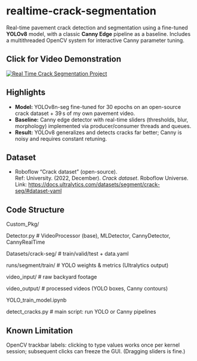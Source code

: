 # realtime-crack-segmentation

Real-time pavement crack detection and segmentation using a fine-tuned **YOLOv8** model, with a classic **Canny Edge** pipeline as a baseline. Includes a multithreaded OpenCV system for interactive Canny parameter tuning.

## Click for Video Demonstration

[![Real Time Crack Segmentation Project](https://img.youtube.com/vi/b1YT1ybdzcg/0.jpg)](https://www.youtube.com/watch?v=b1YT1ybdzcg)

## Highlights
- **Model:** YOLOv8n-seg fine-tuned for 30 epochs on an open-source crack dataset + 39 s of my own pavement video.
- **Baseline:** Canny edge detector with real-time sliders (thresholds, blur, morphology) implemented via producer/consumer threads and queues.
- **Result:** YOLOv8 generalizes and detects cracks far better; Canny is noisy and requires constant retuning.

## Dataset
- Roboflow “Crack dataset” (open-source).  
  Ref: University. (2022, December). *Crack dataset*. Roboflow Universe.  
  Link: https://docs.ultralytics.com/datasets/segment/crack-seg/#dataset-yaml

## Code Structure

Custom_Pkg/

Detector.py # VideoProcessor (base), MLDetector, CannyDetector, CannyRealTime

Datasets/crack-seg/ # train/valid/test + data.yaml

runs/segment/train/ # YOLO weights & metrics (Ultralytics output)

video_input/ # raw backyard footage

video_output/ # processed videos (YOLO boxes, Canny contours)

YOLO_train_model.ipynb

detect_cracks.py # main script: run YOLO or Canny pipelines


## Known Limitation
OpenCV trackbar labels: clicking to type values works once per kernel session; subsequent clicks can freeze the GUI. (Dragging sliders is fine.)

